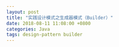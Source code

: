 ```yaml
---
layout: post
title: "实践设计模式之生成器模式（Builder）"
date: 2018-08-11 11:08:00 +0800
categories: Java
tags: design-pattern builder
---
```


